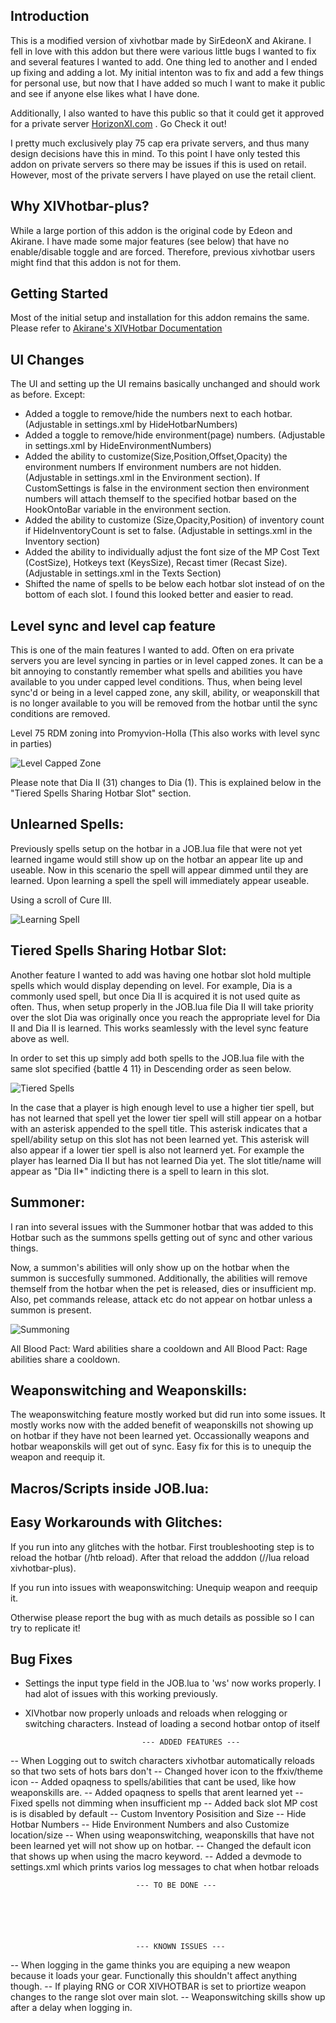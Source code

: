 ## Introduction

This is a modified version of xivhotbar made by SirEdeonX and Akirane. I fell in love with this addon but there were various little bugs I wanted to fix and several features I wanted to add. One thing led to another and I ended up fixing and adding a lot. My initial intenton was to fix and add a few things for personal use, but now that I have added so much I want to make it public and see if anyone else likes what I have done. 

Additionally, I also wanted to have this public so that it could get it approved for a private server [HorizonXI.com](https://horizonxi.com/) . Go Check it out! 

I pretty much exclusively play 75 cap era private servers, and thus many design decisions have this in mind. To this point I have only tested this addon on private servers so there may be issues if this is used on retail. However, most of the private servers I have played on use the retail client.  

## Why XIVhotbar-plus? 

While a large portion of this addon is the original code by Edeon and Akirane. I have made some major features 
(see below) that have no enable/disable toggle and are forced. Therefore, previous xivhotbar users might find that this
addon is not for them.

## Getting Started

Most of the initial setup and installation for this addon remains the same. Please refer to [Akirane's XIVHotbar Documentation](https://github.com/Akirane/XIVHotbar)


## UI Changes 

The UI and setting up the UI remains basically unchanged and should work as before. Except:

- Added a toggle to remove/hide the numbers next to each hotbar. (Adjustable in settings.xml by HideHotbarNumbers)
- Added a toggle to remove/hide environment(page) numbers. (Adjustable in settings.xml by HideEnvironmentNumbers)
- Added the ability to customize(Size,Position,Offset,Opacity) the environment numbers If environment numbers are not hidden. (Adjustable in settings.xml in the Environment section). If CustomSettings is false in the environment section then environment numbers will attach themself to the specified hotbar based on the HookOntoBar variable in the environment section.
- Added the ability to customize (Size,Opacity,Position) of inventory count if HideInventoryCount is set to false. (Adjustable in settings.xml in the Inventory section)
- Added the ability to individually adjust the font size of the MP Cost Text (CostSize), Hotkeys text (KeysSize), Recast timer (Recast Size). (Adjustable in settings.xml in the Texts Section)
- Shifted the name of spells to be below each hotbar slot instead of on the bottom of each slot. I found this looked better and easier to read. 


## Level sync and level cap feature

This is one of the main features I wanted to add. Often on era private servers you are level syncing in parties or in level capped zones. It can be a bit annoying to constantly remember what spells and abilities you have available to you under capped level conditions. Thus, when being level sync'd or being in a level capped zone, any skill, ability, or weaponskill that is no longer available to you will be removed from the hotbar until the sync conditions are removed. 


Level 75 RDM zoning into Promyvion-Holla (This also works with level sync in parties)

![Level Capped Zone](/images/readme/LevelCappedZone.gif)

Please note that Dia II (31) changes to Dia (1). This is explained below in the "Tiered Spells Sharing Hotbar Slot" section.

## Unlearned Spells:

Previously spells setup on the hotbar in a JOB.lua file that were not yet learned ingame would still show up on the hotbar an appear lite up and useable. Now in this scenario the spell will appear dimmed until they are learned. Upon learning a spell the spell will immediately appear useable. 

Using a scroll of Cure III. 

![Learning Spell](/images/readme/LearningSpell.gif)


## Tiered Spells Sharing Hotbar Slot:

Another feature I wanted to add was having one hotbar slot hold multiple spells which would display depending on level. For example, Dia is a commonly used spell, but once Dia II is acquired it is not used quite as often. Thus, when setup properly in the JOB.lua file Dia II will take priority over the slot Dia was originally once you reach the appropriate level for Dia II and Dia II is learned. This works seamlessly with the level sync feature above as well.

In order to set this up simply add both spells to the JOB.lua file with the same slot specified {battle 4 11} in Descending order as seen below.
 
![Tiered Spells](/images/readme/tieredspells.png)

In the case that a player is high enough level to use a higher tier spell, but has not learned that spell yet the lower tier spell will still appear on a hotbar with an asterisk appended to the spell title. This asterisk indicates that a spell/ability setup on this slot has not been learned yet. This asterisk will also appear if a lower tier spell is also not learnerd yet. For example the player has learned Dia II but has not learned Dia yet. The slot title/name will appear as "Dia II*" indicting there is a spell to learn in this slot. 



## Summoner:

I ran into several issues with the Summoner hotbar that was added to this Hotbar such as the summons spells getting out of sync and other various things.

Now, a summon's abilities will only show up on the hotbar when the summon is succesfully summoned. Additionally, the abilities will remove themself from the hotbar when the pet is released, dies or insufficient mp. Also, pet commands release, attack etc do not appear on hotbar unless a summon is present.

![Summoning](/images/readme/summoning.gif)

All Blood Pact: Ward abilities share a cooldown and All Blood Pact: Rage abilities share a cooldown.

## Weaponswitching and Weaponskills:

The weaponswitching feature mostly worked but did run into some issues. It mostly works now with the added benefit of weaponskills not showing up on hotbar if they have not been learned yet. Occassionally weapons and hotbar weaponskils will get out of sync. Easy fix for this is to unequip the weapon and reequip it.

## Macros/Scripts inside JOB.lua:

## Easy Workarounds with Glitches:

If you run into any glitches with the hotbar. First troubleshooting step is to reload the hotbar (/htb reload). After that reload the adddon (//lua reload xivhotbar-plus).

If you run into issues with weaponswitching: Unequip weapon and reequip it. 

Otherwise please report the bug with as much details as possible so I can try to replicate it!


## Bug Fixes

- Settings the input type field in the JOB.lua to 'ws' now works properly. I had alot of issues with this working previously.
- XIVhotbar now properly unloads and reloads when relogging or switching characters. Instead of loading a second hotbar ontop of itself


								--- ADDED FEATURES --- 
-- When Logging out to switch characters xivhotbar automatically reloads so that two sets of hots bars don't
-- Changed hover icon to the ffxiv/theme icon
-- Added opaqness to spells/abilities that cant be used, like how weaponskills are.
-- Added opaqness to spells that arent learned yet
-- Fixed spells not dimming when insufficient mp
-- Added back slot MP cost is is disabled by default
-- Custom Inventory Posisition and Size
-- Hide Hotbar Numbers
-- Hide Environment Numbers and also Customize location/size
-- When using weaponswitching, weaponskills that have not been learned yet will not show up on hotbar.
-- Changed the default icon that shows up when using the macro keyword.
-- Added a devmode to settings.xml which prints varios log messages to chat when hotbar reloads

								--- TO BE DONE --- 




		

								--- KNOWN ISSUES ---

-- When logging in the game thinks you are equiping a new weapon because it loads your gear. Functionally this shouldn't affect anything though.
-- If playing RNG or COR XIVHOTBAR is set to priortize weapon changes to the range slot over main slot.
-- Weaponswitching skills show up after a delay when logging in.
